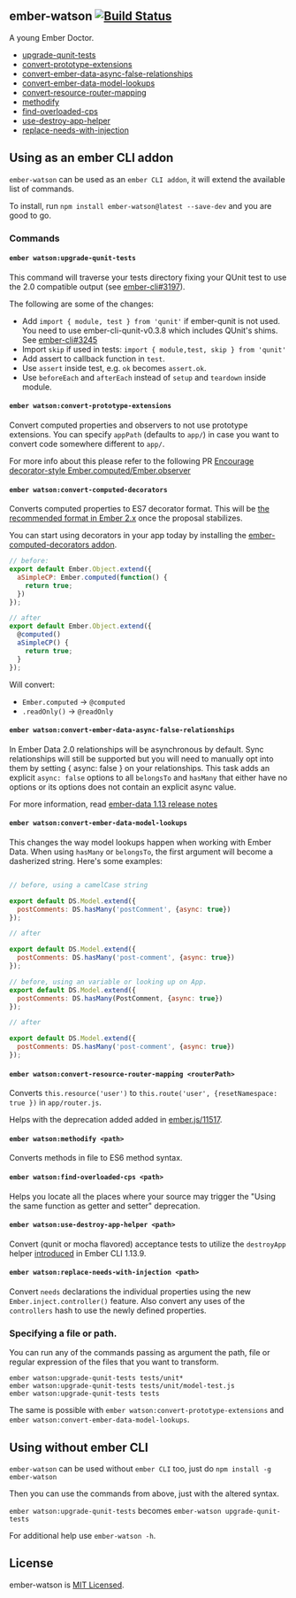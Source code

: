 ## ember-watson  [![Build Status](https://travis-ci.org/abuiles/ember-watson.png?branch=master)](https://travis-ci.org/abuiles/ember-watson)

A young Ember Doctor.

* [upgrade-qunit-tests](#ember-watsonupgrade-qunit-tests)
* [convert-prototype-extensions](#ember-watsonconvert-prototype-extensions)
* [convert-ember-data-async-false-relationships](#ember-watsonconvert-ember-data-async-false-relationships)
* [convert-ember-data-model-lookups](#ember-watsonconvert-ember-data-model-lookups)
* [convert-resource-router-mapping](#ember-watsonconvert-resource-router-mapping-routerpath)
* [methodify](#ember-watsonmethodify-path)
* [find-overloaded-cps](#ember-watsonfind-overloaded-cps-path)
* [use-destroy-app-helper](#ember-watsonuse-destroy-app-helper-path)
* [replace-needs-with-injection](#ember-watsonreplace-needs-with-injection-path)

## Using as an ember CLI addon

`ember-watson` can be used as an `ember CLI addon`, it will extend the
available list of commands.

To install, run `npm install ember-watson@latest --save-dev` and you are good
to go.


### Commands

#### `ember watson:upgrade-qunit-tests`

This command will traverse your tests directory fixing your QUnit
test to use the 2.0 compatible output (see
[ember-cli#3197](https://github.com/ember-cli/ember-cli/pull/3197)).

The following are some of the changes:

  - Add `import { module, test } from 'qunit'` if ember-qunit is not
    used. You need to use ember-cli-qunit-v0.3.8 which includes
    QUnit's shims. See [ember-cli#3245](https://github.com/ember-cli/ember-cli/pull/3245)
  -  Import `skip` if used in tests: `import { module,test, skip } from 'qunit'`
  - Add assert to callback function in `test`.
  - Use `assert` inside test, e.g. `ok` becomes `assert.ok`.
  - Use `beforeEach` and `afterEach` instead of `setup` and `teardown`
    inside module.

#### `ember watson:convert-prototype-extensions`

Convert computed properties and observers to not use prototype
extensions. You can specify `appPath` (defaults to `app/`) in case you
want to convert code somewhere different to `app/`.

For more info about this please refer to the following PR [Encourage decorator-style Ember.computed/Ember.observer](https://github.com/emberjs/guides/pull/110)

#### `ember watson:convert-computed-decorators`

Converts computed properties to ES7 decorator format. This will be [the recommended format in Ember 2.x](http://emberjs.com/blog/2015/08/13/ember-2-0-released.html#toc_ember-2-x-themes) once the proposal stabilizes.

You can start using decorators in your app today by installing the [ember-computed-decorators addon](https://github.com/rwjblue/ember-computed-decorators).

```javascript
// before:
export default Ember.Object.extend({
  aSimpleCP: Ember.computed(function() {
    return true;
  })
});

// after
export default Ember.Object.extend({
  @computed()
  aSimpleCP() {
    return true;
  }
});
```

Will convert:
  - `Ember.computed` -> `@computed`
  - `.readOnly()` -> `@readOnly`

#### `ember watson:convert-ember-data-async-false-relationships`

In Ember Data 2.0 relationships will be asynchronous by default. Sync relationships will still be supported but you will need to manually opt into them by setting { async: false } on your relationships. This task adds an explicit `async: false` options to all `belongsTo` and `hasMany` that
either have no options or its options does not contain an explicit async value.

For more information, read [ember-data 1.13 release notes](http://emberjs.com/blog/2015/06/18/ember-data-1-13-released.html#toc_async-relationships)

#### `ember watson:convert-ember-data-model-lookups`

This changes the way model lookups happen when working with Ember
Data. When using `hasMany` or `belongsTo`, the first argument will
become a dasherized string. Here's some examples:

```javascript

// before, using a camelCase string

export default DS.Model.extend({
  postComments: DS.hasMany('postComment', {async: true})
});

// after

export default DS.Model.extend({
  postComments: DS.hasMany('post-comment', {async: true})
});

// before, using an variable or looking up on App.
export default DS.Model.extend({
  postComments: DS.hasMany(PostComment, {async: true})
});

// after

export default DS.Model.extend({
  postComments: DS.hasMany('post-comment', {async: true})
});
```

#### `ember watson:convert-resource-router-mapping <routerPath>`

Converts `this.resource('user')` to `this.route('user',
{resetNamespace: true })` in `app/router.js`.

Helps with the deprecation added added in
[ember.js/11517](https://github.com/emberjs/ember.js/pull/11517).

#### `ember watson:methodify <path>`

Converts methods in file to ES6 method syntax.

#### `ember watson:find-overloaded-cps <path>`

Helps you locate all the places where your source may trigger the "Using the same function as getter and setter" deprecation.

#### `ember watson:use-destroy-app-helper <path>`

Convert (qunit or mocha flavored) acceptance tests to utilize the `destroyApp`
helper [introduced](https://github.com/ember-cli/ember-cli/pull/4772) in
Ember CLI 1.13.9.

#### `ember watson:replace-needs-with-injection <path>`

Convert `needs` declarations the individual properties using the new `Ember.inject.controller()` feature. Also convert any uses of the `controllers` hash to use the newly defined properties.

### Specifying a file or path.

You can run any of the commands passing as argument the path, file or
regular expression of the files that you want to transform.

```
ember watson:upgrade-qunit-tests tests/unit*
ember watson:upgrade-qunit-tests tests/unit/model-test.js
ember watson:upgrade-qunit-tests tests
```

The same is possible with `ember watson:convert-prototype-extensions` and `ember watson:convert-ember-data-model-lookups`.

## Using without ember CLI

`ember-watson` can be used without `ember CLI` too, just do `npm
install -g ember-watson`

Then you can use the commands from above, just with the altered syntax.

`ember watson:upgrade-qunit-tests` becomes `ember-watson upgrade-qunit-tests`

For additional help use `ember-watson -h`.

## License

ember-watson is [MIT Licensed](https://github.com/abuiles/ember-watson/blob/master/LICENSE.md).
